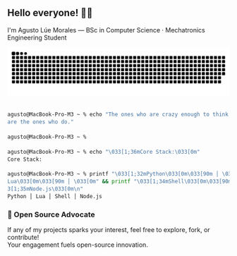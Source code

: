 ## Hello everyone! 👋🏻

I'm Agusto Lúe Morales — BSc in Computer Science · Mechatronics Engineering Student


![Snake animation dark](https://raw.githubusercontent.com/augvstTTY/augvstTTY/main/github-snake-dark.svg)




```zsh

agusto@MacBook-Pro-M3 ~ % echo "The ones who are crazy enough to think they can change the world
are the ones who do."

agusto@MacBook-Pro-M3 ~ %

agusto@MacBook-Pro-M3 ~ % echo "\033[1;36mCore Stack:\033[0m"
Core Stack:

agusto@MacBook-Pro-M3 ~ % printf "\033[1;32mPython\033[0m\033[90m │ \033[0m" && printf"\033[1;33m
Lua\033[0m\033[90m │ \033[0m" && printf "\033[1;34mShell\033[0m\033[90m │ \033[0m" && printf "\03
3[1;35mNode.js\033[0m\n"
Python │ Lua │ Shell │ Node.js

```

### 🚀 Open Source Advocate

If any of my projects sparks your interest, feel free to explore, fork, or contribute!  
Your engagement fuels open-source innovation.
